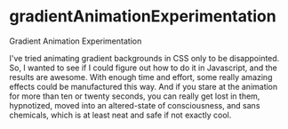 # gradientAnimationExperimentation
Gradient Animation Experimentation

I've tried animating gradient backgrounds in CSS only to be disappointed.  So, I wanted to see if I could figure out how to do it in Javascript, and the results are awesome.  With enough time and effort, some really amazing effects could be manufactured this way.  And if you stare at the animation for more than ten or twenty seconds, you can really get lost in them, hypnotized, moved into an altered-state of consciousness, and sans chemicals, which is at least neat and safe if not exactly cool.
